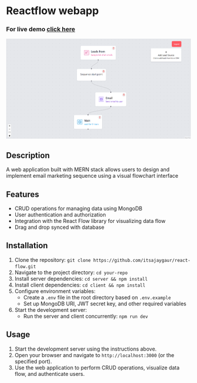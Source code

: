 # Reactflow webapp

### For live demo [click here](https://thereactflow.vercel.app/register)
![App Screenshot](screenshot.png)

## Description

A web application built with MERN stack allows users to design and implement email marketing sequence using a visual flowchart interface

## Features

- CRUD operations for managing data using MongoDB
- User authentication and authorization
- Integration with the React Flow library for visualizing data flow
- Drag and drop synced with database

## Installation

1. Clone the repository: `git clone https://github.com/itsajaygaur/react-flow.git`
2. Navigate to the project directory: `cd your-repo`
3. Install server dependencies: `cd server && npm install`
4. Install client dependencies: `cd client && npm install`
5. Configure environment variables:
   - Create a `.env` file in the root directory based on `.env.example`
   - Set up MongoDB URI, JWT secret key, and other required variables
6. Start the development server:
   - Run the server and client concurrently: `npm run dev`

## Usage

1. Start the development server using the instructions above.
2. Open your browser and navigate to `http://localhost:3000` (or the specified port).
3. Use the web application to perform CRUD operations, visualize data flow, and authenticate users.

